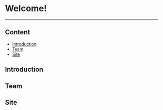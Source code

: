 # Welcome! 

---

## Content

+ [Introduction](#introduction)
+ [Team](#team)
+ [Site](#site)


## Introduction <a name = "introduction"></a>



## Team	<a name = "team"></a>



## Site <a name = "site"></a>


